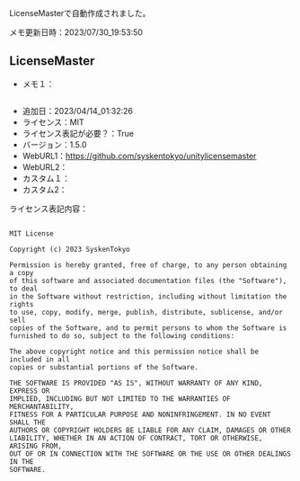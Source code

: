 LicenseMasterで自動作成されました。

メモ更新日時：2023/07/30_19:53:50

## LicenseMaster

* メモ１：

```

```

* 追加日：2023/04/14_01:32:26
* ライセンス：MIT
* ライセンス表記が必要？：True
* バージョン：1.5.0
* WebURL1：https://github.com/syskentokyo/unitylicensemaster
* WebURL2：
* カスタム１：
* カスタム2：


ライセンス表記内容：

```

MIT License

Copyright (c) 2023 SyskenTokyo

Permission is hereby granted, free of charge, to any person obtaining a copy
of this software and associated documentation files (the "Software"), to deal
in the Software without restriction, including without limitation the rights
to use, copy, modify, merge, publish, distribute, sublicense, and/or sell
copies of the Software, and to permit persons to whom the Software is
furnished to do so, subject to the following conditions:

The above copyright notice and this permission notice shall be included in all
copies or substantial portions of the Software.

THE SOFTWARE IS PROVIDED "AS IS", WITHOUT WARRANTY OF ANY KIND, EXPRESS OR
IMPLIED, INCLUDING BUT NOT LIMITED TO THE WARRANTIES OF MERCHANTABILITY,
FITNESS FOR A PARTICULAR PURPOSE AND NONINFRINGEMENT. IN NO EVENT SHALL THE
AUTHORS OR COPYRIGHT HOLDERS BE LIABLE FOR ANY CLAIM, DAMAGES OR OTHER
LIABILITY, WHETHER IN AN ACTION OF CONTRACT, TORT OR OTHERWISE, ARISING FROM,
OUT OF OR IN CONNECTION WITH THE SOFTWARE OR THE USE OR OTHER DEALINGS IN THE
SOFTWARE.

```
